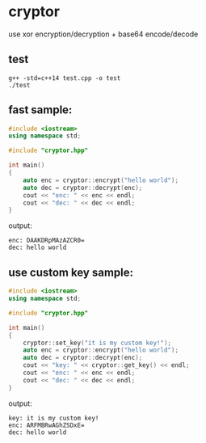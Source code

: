 # cryptor

use xor encryption/decryption + base64 encode/decode

## test

```
g++ -std=c++14 test.cpp -o test
./test
```

## fast sample:

```cpp
#include <iostream>
using namespace std;

#include "cryptor.hpp"

int main()
{
    auto enc = cryptor::encrypt("hello world");
    auto dec = cryptor::decrypt(enc);
    cout << "enc: " << enc << endl;
    cout << "dec: " << dec << endl;
}
```

output:

```
enc: DAAKDRpMAzAZCR0=
dec: hello world
```

## use custom key sample:

```cpp
#include <iostream>
using namespace std;

#include "cryptor.hpp"

int main()
{
    cryptor::set_key("it is my custom key!");
    auto enc = cryptor::encrypt("hello world");
    auto dec = cryptor::decrypt(enc);
    cout << "key: " << cryptor::get_key() << endl;
    cout << "enc: " << enc << endl;
    cout << "dec: " << dec << endl;
}
```

output:

```
key: it is my custom key!
enc: ARFMBRwAGhZSDxE=
dec: hello world
```
